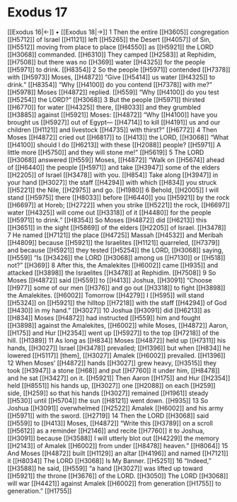 # Exodus 17
[[Exodus 16|←]] • [[Exodus 18|→]]
1 Then the entire [[H3605]] congregation [[H5712]] of Israel [[H1121]] left [[H5265]] the Desert [[H4057]] of Sin, [[H5512]] moving from place to place [[H4550]] as [[H5921]] the LORD [[H3068]] commanded. [[H6310]] They camped [[H2583]] at Rephidim, [[H7508]] but there was no [[H369]] water [[H4325]] for the people [[H5971]] to drink. [[H8354]] 
2 So the people [[H5971]] contended [[H7378]] with [[H5973]] Moses, [[H4872]] “Give [[H5414]] us water [[H4325]] to drink.” [[H8354]] “Why [[H4100]] do you contend [[H7378]] with me?” [[H5978]] Moses [[H4872]] replied. [[H559]] “Why [[H4100]] do you test [[H5254]] the LORD?” [[H3068]] 
3 But the people [[H5971]] thirsted [[H6770]] for water [[H4325]] there, [[H8033]] and they grumbled [[H3885]] against [[H5921]] Moses: [[H4872]] “Why [[H4100]] have you brought us [[H5927]] out of Egypt— [[H4714]] to kill [[H4191]] us and our children [[H1121]] and livestock [[H4735]] with thirst?” [[H6772]] 
4 Then Moses [[H4872]] cried out [[H6817]] to [[H413]] the LORD, [[H3068]] “What [[H4100]] should I do [[H6213]] with these [[H2088]] people? [[H5971]] A little more [[H5750]] and they will stone me!” [[H5619]] 
5 The LORD [[H3068]] answered [[H559]] Moses, [[H4872]] “Walk on [[H5674]] ahead of [[H6440]] the people [[H5971]] and take [[H3947]] some of the elders [[H2205]] of Israel [[H3478]] with you. [[H854]] Take along [[H3947]] in your hand [[H3027]] the staff [[H4294]] with which [[H834]] you struck [[H5221]] the Nile, [[H2975]] and go. [[H1980]] 
6 Behold, [[H2005]] I will stand [[H5975]] there [[H8033]] before [[H6440]] you [[H5921]] by the rock [[H6697]] at Horeb; [[H2722]] when you strike [[H5221]] the rock, [[H6697]] water [[H4325]] will come out [[H3318]] of it [[H4480]] for the people [[H5971]] to drink.” [[H8354]] So Moses [[H4872]] did [[H6213]] this [[H3651]] in the sight [[H5869]] of the elders [[H2205]] of Israel. [[H3478]] 
7 He named [[H7121]] the place [[H4725]] Massah [[H4532]] and Meribah [[H4809]] because [[H5921]] the Israelites [[H1121]] quarreled, [[H7379]] and because [[H5921]] they tested [[H5254]] the LORD, [[H3068]] saying, [[H559]] “Is [[H3426]] the LORD [[H3068]] among us [[H7130]] or [[H518]] not?” [[H369]] 
8 After this, the Amalekites [[H6002]] came [[H935]] and attacked [[H3898]] the Israelites [[H3478]] at Rephidim. [[H7508]] 
9 So Moses [[H4872]] said [[H559]] to [[H413]] Joshua, [[H3091]] “Choose [[H977]] some of our men [[H376]] and go out [[H3318]] to fight [[H3898]] the Amalekites. [[H6002]] Tomorrow [[H4279]] I [[H595]] will stand [[H5324]] on [[H5921]] the hilltop [[H7218]] with the staff [[H4294]] of God [[H430]] in my hand.” [[H3027]] 
10 Joshua [[H3091]] did [[H6213]] as [[H834]] Moses [[H4872]] had instructed [[H559]] him  and fought [[H3898]] against the Amalekites, [[H6002]] while Moses, [[H4872]] Aaron, [[H175]] and Hur [[H2354]] went up [[H5927]] to the top [[H7218]] of the hill. [[H1389]] 
11 As long as [[H834]] Moses [[H4872]] held up [[H7311]] his hands, [[H3027]] Israel [[H3478]] prevailed; [[H1396]] but when [[H834]] he lowered [[H5117]] [them], [[H3027]] Amalek [[H6002]] prevailed. [[H1396]] 
12 When Moses’ [[H4872]] hands [[H3027]] grew heavy, [[H3515]] they took [[H3947]] a stone [[H68]] and put [[H7760]] it under him, [[H8478]] and he sat [[H3427]] on it. [[H5921]] Then Aaron [[H175]] and Hur [[H2354]] held [[H8551]] his hands up, [[H3027]] one [[H2088]] on each [[H259]] side, [[H259]] so that his hands [[H3027]] remained [[H1961]] steady [[H530]] until [[H5704]] the sun [[H8121]] went down. [[H935]] 
13 So Joshua [[H3091]] overwhelmed [[H2522]] Amalek [[H6002]] and his army [[H5971]] with the sword. [[H2719]] 
14 Then the LORD [[H3068]] said [[H559]] to [[H413]] Moses, [[H4872]] “Write this [[H3789]] on a scroll [[H5612]] as a reminder [[H2146]] and recite [[H7760]] it to Joshua, [[H3091]] because [[H3588]] I will utterly blot out [[H4229]] the memory [[H2143]] of Amalek [[H6002]] from under [[H8478]] heaven.” [[H8064]] 
15 And Moses [[H4872]] built [[H1129]] an altar [[H4196]] and named [[H7121]] it [[H8034]] The LORD [[H3068]] Is My Banner. [[H5251]] 
16 “Indeed,” [[H3588]] he said, [[H559]] “a hand [[H3027]] was lifted up toward [[H5921]] the throne [[H3676]] of the LORD. [[H3050]] The LORD [[H3068]] will war [[H4421]] against Amalek [[H6002]] from generation [[H1755]] to generation.” [[H1755]] 
